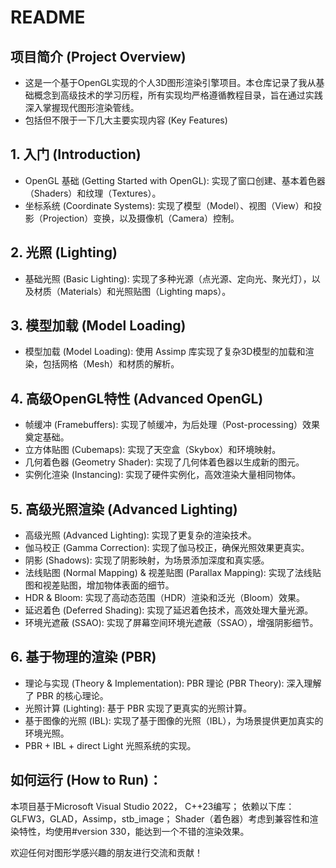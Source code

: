 # **README**

## 项目简介 (Project Overview)
- 这是一个基于OpenGL实现的个人3D图形渲染引擎项目。本仓库记录了我从基础概念到高级技术的学习历程，所有实现均严格遵循教程目录，旨在通过实践深入掌握现代图形渲染管线。
- 包括但不限于一下几大主要实现内容 (Key Features)
## 1. 入门 (Introduction)
- OpenGL 基础 (Getting Started with OpenGL): 实现了窗口创建、基本着色器（Shaders）和纹理（Textures）。
- 坐标系统 (Coordinate Systems): 实现了模型（Model）、视图（View）和投影（Projection）变换，以及摄像机（Camera）控制。
## 2. 光照 (Lighting)
- 基础光照 (Basic Lighting): 实现了多种光源（点光源、定向光、聚光灯），以及材质（Materials）和光照贴图（Lighting maps）。
## 3. 模型加载 (Model Loading)
- 模型加载 (Model Loading): 使用 Assimp 库实现了复杂3D模型的加载和渲染，包括网格（Mesh）和材质的解析。

## 4. 高级OpenGL特性 (Advanced OpenGL)
- 帧缓冲 (Framebuffers): 实现了帧缓冲，为后处理（Post-processing）效果奠定基础。
- 立方体贴图 (Cubemaps): 实现了天空盒（Skybox）和环境映射。
- 几何着色器 (Geometry Shader): 实现了几何体着色器以生成新的图元。
- 实例化渲染 (Instancing): 实现了硬件实例化，高效渲染大量相同物体。

## 5. 高级光照渲染 (Advanced Lighting)
- 高级光照 (Advanced Lighting): 实现了更复杂的渲染技术。
- 伽马校正 (Gamma Correction): 实现了伽马校正，确保光照效果更真实。
- 阴影 (Shadows): 实现了阴影映射，为场景添加深度和真实感。
- 法线贴图 (Normal Mapping) & 视差贴图 (Parallax Mapping): 实现了法线贴图和视差贴图，增加物体表面的细节。
- HDR & Bloom: 实现了高动态范围（HDR）渲染和泛光（Bloom）效果。
- 延迟着色 (Deferred Shading): 实现了延迟着色技术，高效处理大量光源。
- 环境光遮蔽 (SSAO): 实现了屏幕空间环境光遮蔽（SSAO），增强阴影细节。

## 6. 基于物理的渲染 (PBR)
- 理论与实现 (Theory & Implementation): PBR 理论 (PBR Theory): 深入理解了 PBR 的核心理论。
- 光照计算 (Lighting): 基于 PBR 实现了更真实的光照计算。
- 基于图像的光照 (IBL): 实现了基于图像的光照（IBL），为场景提供更加真实的环境光照。
- PBR + IBL + direct Light 光照系统的实现。
    
## 如何运行 (How to Run)：
本项目基于Microsoft Visual Studio 2022， C++23编写；
依赖以下库：GLFW3，GLAD，Assimp，stb_image；
Shader（着色器）考虑到兼容性和渲染特性，均使用#version 330，能达到一个不错的渲染效果。

欢迎任何对图形学感兴趣的朋友进行交流和贡献！
